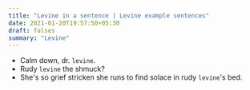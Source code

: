```yaml
---
title: "Levine in a sentence | Levine example sentences"
date: 2021-01-20T19:57:50+05:30
draft: falses
summary: "Levine"
---
```

- Calm down, dr. `levine`.
- Rudy `levine` the shmuck?
- She's so grief stricken she runs to find solace in rudy `levine`'s bed.
                 
